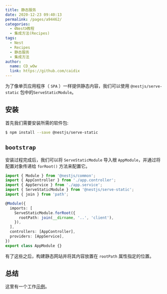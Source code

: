 ```yaml
---
title: 静态服务
date: 2020-12-23 09:40:13
permalink: /pages/a94462/
categories:
  - 《Nest》教程
  - 集成方法(Recipes)
tags:
  - Nest
  - Recipes
  - 静态服务
  - 集成方法
author: 
  name: CD_wOw
  link: https://github.com/caidix
---
```


为了像单页应用程序（ `SPA` ）一样提供静态内容，我们可以使用 `@nestjs/serve-static` 包中的`ServeStaticModule`。

## 安装

首先我们需要安装所需的软件包:

```bash
$ npm install --save @nestjs/serve-static
```

## `bootstrap`

安装过程完成后，我们可以将 `ServeStaticModule` 导入根 `AppModule`，并通过将配置对象传递给 `forRoot()` 方法来配置它。

```typescript
import { Module } from '@nestjs/common';
import { AppController } from './app.controller';
import { AppService } from './app.service';
import { ServeStaticModule } from '@nestjs/serve-static';
import { join } from 'path';

@Module({
  imports: [
    ServeStaticModule.forRoot({
      rootPath: join(__dirname, '..', 'client'),
    }),
  ],
  controllers: [AppController],
  providers: [AppService],
})
export class AppModule {}
```

有了这些之后，构建静态网站并将其内容放置在 `rootPath` 属性指定的位置。

## 总结

这里有一个工作[示例](https://github.com/nestjs/nest/tree/master/sample/24-serve-static)。